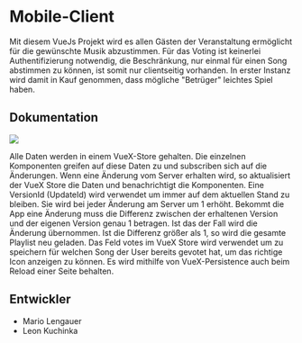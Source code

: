 # Mobile-Client

Mit diesem VueJs Projekt wird es allen Gästen der Veranstaltung ermöglicht für die gewünschte Musik abzustimmen. Für das Voting ist keinerlei Authentifizierung notwendig, die Beschränkung, nur einmal für einen Song abstimmen zu können, ist somit nur clientseitig vorhanden. In erster Instanz wird damit in Kauf genommen, dass mögliche "Betrüger" leichtes Spiel haben.

## Dokumentation
![](/docs/voting_client.png)

Alle Daten werden in einem VueX-Store gehalten. Die einzelnen Komponenten greifen auf diese Daten zu und subscriben sich auf die Änderungen. Wenn eine Änderung vom Server erhalten wird, so aktualisiert der VueX Store die Daten und benachrichtigt die Komponenten. Eine VersionId (UpdateId) wird verwendet um immer auf dem aktuellen Stand zu bleiben. Sie wird bei jeder Änderung am Server um 1 erhöht. Bekommt die App eine Änderung muss die Differenz zwischen der erhaltenen Version und der eigenen Version genau 1 betragen. Ist das der Fall wird die Änderung übernommen. Ist die Differenz größer als 1, so wird die gesamte Playlist neu geladen. Das Feld votes im VueX Store wird verwendet um zu speichern für welchen Song der User bereits gevotet hat, um das richtige Icon anzeigen zu können. Es wird mithilfe von VueX-Persistence auch beim Reload einer Seite behalten.

## Entwickler
- Mario Lengauer
- Leon Kuchinka

